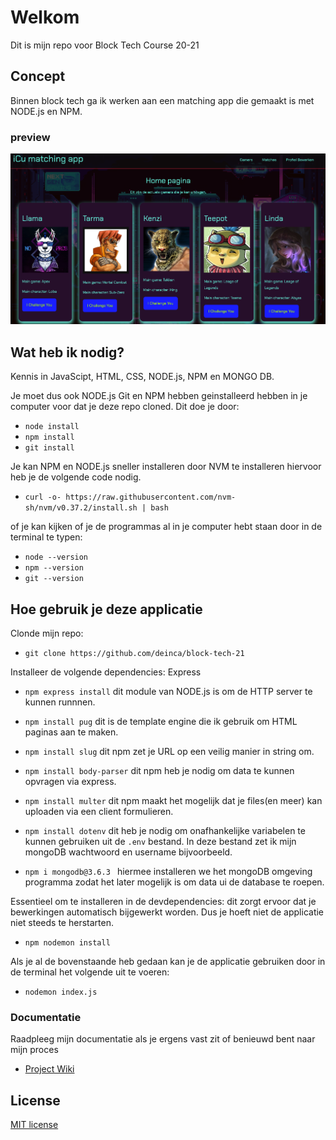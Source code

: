 # Welkom
Dit is mijn repo voor Block Tech Course 20-21

## Concept
Binnen block tech ga ik werken aan een matching app die gemaakt is met NODE.js en NPM.

### preview
![app-screenshot-versie-1](https://raw.githubusercontent.com/deinca/block-tech-21/main/assets/app-preview-imgs/app-ss-v1.png)

## Wat heb ik nodig?
Kennis in JavaScipt, HTML, CSS, NODE.js, NPM en MONGO DB.

Je moet dus ook NODE.js Git en NPM hebben geinstalleerd hebben in je computer voor dat je deze repo cloned.
Dit doe je door:
* `node install`
* `npm install`
* `git install`

Je kan NPM en NODE.js sneller installeren door NVM te installeren hiervoor heb je de volgende code nodig.
* `curl -o- https://raw.githubusercontent.com/nvm-sh/nvm/v0.37.2/install.sh | bash` 

of je kan kijken of je de programmas al in je computer hebt staan door in de terminal te typen:
* `node --version`
* `npm --version`
* `git --version`


## Hoe gebruik je deze applicatie
Clonde mijn repo:
* `git clone https://github.com/deinca/block-tech-21`

Installeer de volgende dependencies:
Express
* `npm express install` dit module van NODE.js is om de HTTP server te kunnen runnnen.

* `npm install pug` dit is de template engine die ik gebruik om HTML paginas aan te maken.

* `npm install slug` dit npm zet je URL op een veilig manier in string om.

* `npm install body-parser` dit npm heb je nodig om data te kunnen opvragen via express.

* `npm install multer` dit npm maakt het mogelijk dat je files(en meer) kan uploaden via een client formulieren.

* `npm install dotenv` dit heb je nodig om onafhankelijke variabelen te kunnen gebruiken uit de `.env` bestand. In deze bestand zet ik mijn mongoDB wachtwoord en username bijvoorbeeld.

* `npm i mongodb@3.6.3 ` hiermee installeren we het mongoDB omgeving programma zodat het later mogelijk is om data ui de database te roepen.

Essentieel om te installeren in de devdependencies:
dit zorgt ervoor dat je bewerkingen automatisch bijgewerkt worden. Dus je hoeft niet de applicatie niet steeds te herstarten.
* `npm nodemon install`

Als je al de bovenstaande heb gedaan kan je de applicatie gebruiken door in de terminal het volgende uit te voeren:
* `nodemon index.js`

### Documentatie
Raadpleeg mijn documentatie als je ergens vast zit of benieuwd bent naar mijn proces

* [Project Wiki](https://github.com/deinca/block-tech-21/wiki)

## License 
[MIT license](https://github.com/deinca/block-tech-21/blob/main/LICENSE)